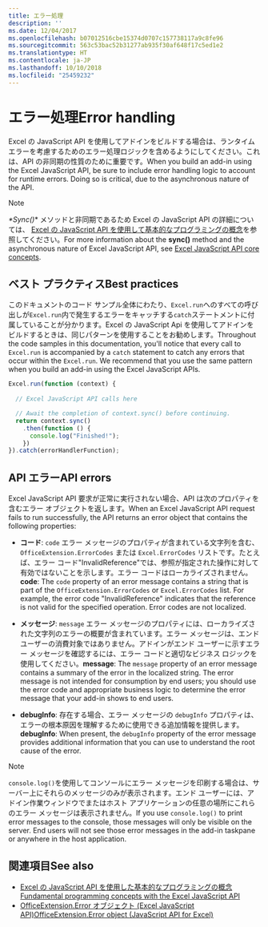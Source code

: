 ```yaml
---
title: エラー処理
description: ''
ms.date: 12/04/2017
ms.openlocfilehash: b07012516cbe15374d0707c157738117a9c8fe96
ms.sourcegitcommit: 563c53bac52b31277ab935f30af648f17c5ed1e2
ms.translationtype: HT
ms.contentlocale: ja-JP
ms.lasthandoff: 10/10/2018
ms.locfileid: "25459232"
---
```

# <a name="error-handling"></a><span data-ttu-id="3370c-102">エラー処理</span><span class="sxs-lookup"><span data-stu-id="3370c-102">Error handling</span></span>

<span data-ttu-id="3370c-p101">Excel の JavaScript API を使用してアドインをビルドする場合は、ランタイム エラーを考慮するためのエラー処理ロジックを含めるようにしてください。これは、API の非同期の性質のために重要です。</span><span class="sxs-lookup"><span data-stu-id="3370c-p101">When you build an add-in using the Excel JavaScript API, be sure to include error handling logic to account for runtime errors. Doing so is critical, due to the asynchronous nature of the API.</span></span>

> [!NOTE]
> <span data-ttu-id="3370c-105"> *\*Sync()** メソッドと非同期であるため Excel の JavaScript API の詳細については、 [Excel の JavaScript API を使用して基本的なプログラミングの概念](excel-add-ins-core-concepts.md)を参照してください。</span><span class="sxs-lookup"><span data-stu-id="3370c-105">For more information about the **sync()** method and the asynchronous nature of Excel JavaScript API, see [Excel JavaScript API core concepts](excel-add-ins-core-concepts.md).</span></span>

## <a name="best-practices"></a><span data-ttu-id="3370c-106">ベスト プラクティス</span><span class="sxs-lookup"><span data-stu-id="3370c-106">Best practices</span></span>

<span data-ttu-id="3370c-p102">このドキュメントのコード サンプル全体にわたり、`Excel.run`へのすべての呼び出しが`Excel.run`内で発生するエラーをキャッチする`catch`ステートメントに付属していることが分かります。Excel の JavaScript Api を使用してアドインをビルドするときは、同じパターンを使用することをお勧めします。</span><span class="sxs-lookup"><span data-stu-id="3370c-p102">Throughout the code samples in this documentation, you'll notice that every call to `Excel.run` is accompanied by a `catch` statement to catch any errors that occur within the `Excel.run`. We recommend that you use the same pattern when you build an add-in using the Excel JavaScript APIs.</span></span>

```js
Excel.run(function (context) { 
  
  // Excel JavaScript API calls here

  // Await the completion of context.sync() before continuing.
  return context.sync()
    .then(function () {
      console.log("Finished!");
    })
}).catch(errorHandlerFunction);     
```

## <a name="api-errors"></a><span data-ttu-id="3370c-109">API エラー</span><span class="sxs-lookup"><span data-stu-id="3370c-109">API errors</span></span> 

<span data-ttu-id="3370c-110">Excel JavaScript API 要求が正常に実行されない場合、API は次のプロパティを含むエラー オブジェクトを返します。</span><span class="sxs-lookup"><span data-stu-id="3370c-110">When an Excel JavaScript API request fails to run successfully, the API returns an error object that contains the following properties:</span></span> 

- <span data-ttu-id="3370c-p103">**コード**: `code` エラー メッセージのプロパティが含まれている文字列を含む、 `OfficeExtension.ErrorCodes` または `Excel.ErrorCodes` リストです。たとえば、エラー コード"InvalidReference"では、参照が指定された操作に対して有効ではないことを示します。エラー コードはローカライズされません。</span><span class="sxs-lookup"><span data-stu-id="3370c-p103">**code**:  The `code` property of an error message contains a string that is part of the `OfficeExtension.ErrorCodes` or `Excel.ErrorCodes` list. For example, the error code "InvalidReference" indicates that the reference is not valid for the specified operation. Error codes are not localized.</span></span> 

- <span data-ttu-id="3370c-p104">**メッセージ**: `message` エラー メッセージのプロパティには、ローカライズされた文字列のエラーの概要が含まれています。エラー メッセージは、エンド ユーザーの消費対象ではありません。アドインがエンド ユーザーに示すエラー メッセージを確認するには、エラー コードと適切なビジネス ロジックを使用してください。</span><span class="sxs-lookup"><span data-stu-id="3370c-p104">**message**: The `message` property of an error message contains a summary of the error in the localized string. The error message is not intended for consumption by end users; you should use the error code and appropriate business logic to determine the error message that your add-in shows to end users.</span></span>

- <span data-ttu-id="3370c-116">**debugInfo**: 存在する場合、エラー メッセージの `debugInfo` プロパティは、エラーの根本原因を理解するために使用できる追加情報を提供します。</span><span class="sxs-lookup"><span data-stu-id="3370c-116">**debugInfo**: When present, the `debugInfo` property of the error message provides additional information that you can use to understand the root cause of the error.</span></span> 

> [!NOTE]
> <span data-ttu-id="3370c-p105">`console.log()`を使用してコンソールにエラー メッセージを印刷する場合は、サーバー上にそれらのメッセージのみが表示されます。エンド ユーザーには、アドイン作業ウィンドウでまたはホスト アプリケーションの任意の場所にこれらのエラー メッセージは表示されません。</span><span class="sxs-lookup"><span data-stu-id="3370c-p105">If you use `console.log()` to print error messages to the console, those messages will only be visible on the server. End users will not see those error messages in the add-in taskpane or anywhere in the host application.</span></span>

## <a name="see-also"></a><span data-ttu-id="3370c-119">関連項目</span><span class="sxs-lookup"><span data-stu-id="3370c-119">See also</span></span>

- [<span data-ttu-id="3370c-120">Excel の JavaScript API を使用した基本的なプログラミングの概念</span><span class="sxs-lookup"><span data-stu-id="3370c-120">Fundamental programming concepts with the Excel JavaScript API</span></span>](excel-add-ins-core-concepts.md)
- [<span data-ttu-id="3370c-121">OfficeExtension.Error オブジェクト (Excel JavaScript API)</span><span class="sxs-lookup"><span data-stu-id="3370c-121">OfficeExtension.Error object (JavaScript API for Excel)</span></span>](https://docs.microsoft.com/javascript/api/office/officeextension.error?view=office-js)
